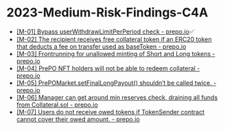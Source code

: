 # 2023-Medium-Risk-Findings-C4A

* [[M-01] Bypass userWithdrawLimitPerPeriod check - prepo.io](https://code4rena.com/reports/2022-12-prepo/#m-01-bypass-userwithdrawlimitperperiod-check)✅
* [[M-02] The recipient receives free collateral token if an ERC20 token that deducts a fee on transfer used as baseToken - prepo.io](https://code4rena.com/reports/2022-12-prepo/#m-02-the-recipient-receives-free-collateral-token-if-an-erc20-token-that-deducts-a-fee-on-transfer-used-as-basetoken)
* [[M-03] Frontrunning for unallowed minting of Short and Long tokens - prepo.io](https://code4rena.com/reports/2022-12-prepo/#m-03-frontrunning-for-unallowed-minting-of-short-and-long-tokens)
* [[M-04] PrePO NFT holders will not be able to redeem collateral - prepo.io](https://code4rena.com/reports/2022-12-prepo/#m-04-prepo-nft-holders-will-not-be-able-to-redeem-collateral-)
* [[M-05] PrePOMarket.setFinalLongPayout() shouldn’t be called twice. - prepo.io](https://code4rena.com/reports/2022-12-prepo/#m-05-prepomarketsetfinallongpayout-shouldnt-be-called-twice)
* [[M-06] Manager can get around min reserves check, draining all funds from Collateral.sol - prepo.io](https://code4rena.com/reports/2022-12-prepo/#m-06-manager-can-get-around-min-reserves-check-draining-all-funds-from-collateralsol)
* [[M-07] Users do not receive owed tokens if TokenSender contract cannot cover their owed amount. - prepo.io](https://code4rena.com/reports/2022-12-prepo/#m-07-users-do-not-receive-owed-tokens-if-tokensender-contract-cannot-cover-their-owed-amount)
